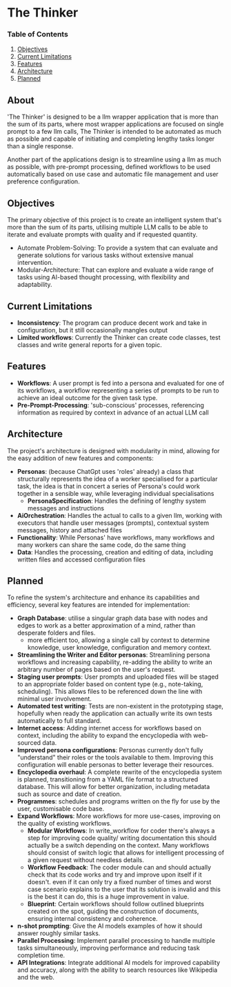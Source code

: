 # The Thinker

### Table of Contents

1. [Objectives](#objectives)
2. [Current Limitations](#current-limitations)
3. [Features](#features)
4. [Architecture](#architecture)
5. [Planned](#planned)

## About

'The Thinker' is designed to be a llm wrapper application that is more than the sum of its parts, where most wrapper
applications are focused on single prompt to a few llm calls, The Thinker is intended to be automated as much as possible
and capable of initiating and completing lengthy tasks longer than a single response.

Another part of the applications design is to streamline using a llm as much as possible, with pre-prompt processing, 
defined workflows to be used automatically based on use case and automatic file management and user preference configuration.

## Objectives
The primary objective of this project is to create an intelligent system that's more than the sum of its parts, 
utilising multiple LLM calls to be able to iterate and evaluate prompts with quality and if requested quantity.

- Automate Problem-Solving: To provide a system that can evaluate and generate solutions for various tasks without
 extensive manual intervention.
- Modular-Architecture: That can explore and evaluate a wide range of tasks using AI-based thought processing, with flexibility and adaptability.

## Current Limitations

- **Inconsistency**: The program can produce decent work and take in configuration, but it still occasionally mangles output
- **Limited workflows**: Currently the Thinker can create code classes, test classes and write general reports for a given topic.

## Features
- **Workflows**: A user prompt is fed into a persona and evaluated for one of its workflows, a workflow representing a
 series of prompts to be run to achieve an ideal outcome for the given task type.
- **Pre-Prompt-Processing**: 'sub-conscious' processes, referencing information as required by context in advance of an
 actual LLM call

## Architecture
The project's architecture is designed with modularity in mind, allowing for the easy addition of new features and components:

- **Personas**: (because ChatGpt uses 'roles' already) a class that structurally represents the idea of a worker specialised for a
  particular task, the idea is that in concert a series of Persona's could work together in a sensible way, while leveraging individual specialisations
  - **PersonaSpecification**: Handles the defining of lengthy system messages and instructions
- **AiOrchestration**: Handles the actual to calls to a given llm, working with executors that handle user messages (prompts), contextual system messages, history and attached files
- **Functionality**: While Personas' have workflows, many workflows and many workers can share the same code, do the same thing
- **Data**: Handles the processing, creation and editing of data, including written files and accessed configuration files

## Planned
To refine the system's architecture and enhance its capabilities and efficiency, several key features are intended for implementation:
- **Graph Database**: utilise a singular graph data base with nodes and edges to work as a better approximation of a mind, rather than desperate folders and files.
  - more efficient too, allowing a single call by context to determine knowledge, user knowledge, configuration and memory context.
- **Streamlining the Writer and Editor personas**: Streamlining persona workflows and increasing capability, re-adding the ability to write an arbitrary number of pages based on
 the user's request.
- **Staging user prompts**: User prompts and uploaded files will be staged to an appropriate folder based on content type
 (e.g., note-taking, scheduling). This allows files to be referenced down the line with minimal user involvement.
- **Automated test writing**: Tests are non-existent in the prototyping stage, hopefully when ready the application can 
 actually write its own tests automatically to full standard.
- **Internet access**: Adding internet access for workflows based on context, including the ability to expand the 
 encyclopedia with web-sourced data.
- **Improved persona configurations**: Personas currently don't fully "understand" their roles or the tools available to them.
 Improving this configuration will enable personas to better leverage their resources.
- **Encyclopedia overhaul**: A complete rewrite of the encyclopedia system is planned, transitioning from a YAML file 
 format to a structured database. This will allow for better organization, including metadata such as source and date of
 creation.
- **Programmes**: schedules and programs written on the fly for use by the user, customisable code base.
- **Expand Workflows**: More workflows for more use-cases, improving on the quality of existing workflows.
  - **Modular Workflows**: In write_workflow for coder there's always a step for improving code quality/
    writing documentation this should actually be a switch depending on the context.
    Many workflows should consist of switch logic that allows for intelligent processing of a given request without needless details.
  - **Workflow Feedback**: The coder module can and should actually check that its code works and try and improve upon itself if it doesn't.
   even if it can only try a fixed number of times and worst case scenario explains to the user that its solution is invalid 
   and this is the best it can do, this is a huge improvement in value.
  - **Blueprint**: Certain workflows should follow outlined blueprints created on the spot, guiding the construction of 
   documents, ensuring internal consistency and coherence.
- **n-shot prompting**: Give the AI models examples of how it should answer roughly similar tasks.
- **Parallel Processing**: Implement parallel processing to handle multiple tasks simultaneously, improving performance and reducing task completion time.
- **API Integrations**: Integrate additional AI models for improved capability and accuracy, along with the ability to search resources like Wikipedia and the web.
